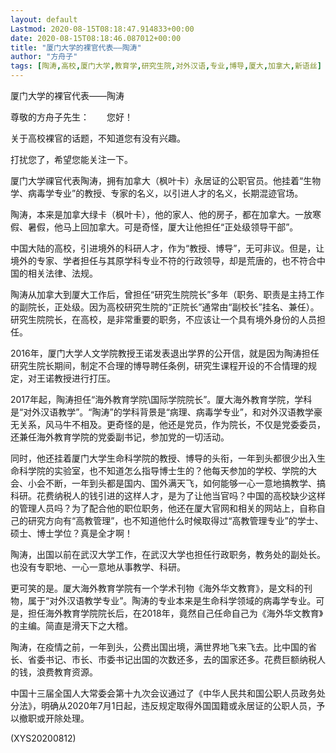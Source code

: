 ```yaml
---
layout: default
Lastmod: 2020-08-15T08:18:47.914833+00:00
date: 2020-08-15T08:18:46.087012+00:00
title: "厦门大学的裸官代表——陶涛"
author: "方舟子"
tags: [陶涛,高校,厦门大学,教育学,研究生院,对外汉语,专业,博导,厦大,加拿大,新语丝]
---
```


厦门大学的裸官代表——陶涛

尊敬的方舟子先生：　　您好！

关于高校裸官的话题，不知道您有没有兴趣。

打扰您了，希望您能关注一下。

厦门大学祼官代表陶涛，拥有加拿大（枫叶卡）永居证的公职官员。他挂着“生物学、病毒学专业”的教授、专家的名义，以引进人才的名义，长期混迹官场。

陶涛，本来是加拿大绿卡（枫叶卡），他的家人、他的房子，都在加拿大。一放寒假、暑假，他马上回加拿大。可是奇怪，厦大让他担任“正处级领导干部”。

中国大陆的高校，引进境外的科研人才，作为“教授、博导”，无可非议。但是，让境外的专家、学者担任与其原学科专业不符的行政领导，却是荒唐的，也不符合中国的相关法律、法规。

陶涛从加拿大到厦大工作后，曾担任“研究生院院长”多年（职务、职责是主持工作的副院长，正处级。因为高校研究生院的“正院长”通常由“副校长”挂名、兼任）。研究生院院长，在高校，是非常重要的职务，不应该让一个具有境外身份的人员担任。

2016年，厦门大学人文学院教授王诺发表退出学界的公开信，就是因为陶涛担任研究生院长期间，制定不合理的博导聘任条例，研究生课程开设的不合情理的规定，对王诺教授进行打压。

2017年起，陶涛担任“海外教育学院\国际学院院长”。厦大海外教育学院，学科是“对外汉语教学”。“陶涛”的学科背景是“病理、病毒学专业”，和对外汉语教学豪无关系，风马牛不相及。更奇怪的是，他还是党员，作为院长，不仅是党委委员，还兼任海外教育学院的党委副书记，参加党的一切活动。

同时，他还挂着厦门大学生命科学院的教授、博导的头衔，一年到头都很少出入生命科学院的实验室，也不知道怎么指导博士生的？他每天参加的学校、学院的大会、小会不断，一年到头都是国内、国外满天飞，如何能够一心一意地搞教学、搞科研。花费纳税人的钱引进的这样人才，是为了让他当官吗？中国的高校缺少这样的管理人员吗？为了配合他的职位职务，他还在厦大官网和相关的网站上，自称自己的研究方向有“高教管理”，也不知道他什么时候取得过“高教管理专业”的学士、硕士、博士学位？真是全才啊！

陶涛，出国以前在武汉大学工作，在武汉大学也担任行政职务，教务处的副处长。也没有专职地、一心一意地从事教学、科研。

更可笑的是。厦大海外教育学院有一个学术刊物《海外华文教育》，是文科的刊物，属于“对外汉语教学专业”。陶涛的专业本来是生命科学领域的病毒学专业。可是，担任海外教育学院院长后，在2018年，竟然自己任命自己为《海外华文教育》的主编。简直是滑天下之大稽。

陶涛，在疫情之前，一年到头，公费出国出境，满世界地飞来飞去。比中国的省长、省委书记、市长、市委书记出国的次数还多，去的国家还多。花费巨额纳税人的钱，浪费教育资源。

中国十三届全国人大常委会第十九次会议通过了《中华人民共和国公职人员政务处分法》，明确从2020年7月1日起，违反规定取得外国国籍或永居证的公职人员，予以撤职或开除处理。

(XYS20200812)

